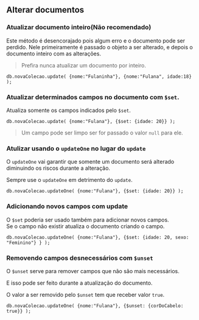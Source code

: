 ## Alterar documentos

### Atualizar documento inteiro(Não recomendado)
  
Este método é desencorajado pois algum erro e o documento pode ser perdido. Nele primeiramente é passado o objeto a ser alterado, e depois o documento inteiro com as alterações.  

> Prefira nunca atualizar um documento por inteiro.  

`db.novaColecao.update( {nome:"Fulaninha"}, {nome:"Fulana", idade:18} );` 

### Atualizar determinados campos no documento com `$set`.
    
Atualiza somente os campos indicados pelo `$set`.  

`db.novaColecao.update( {nome:"Fulana"}, {$set: {idade: 20}} );`  
  
> Um campo pode ser limpo ser for passado o valor `null` para ele.    
  
### Atulizar usando o `updateOne` no lugar do `update`
  
O `updateOne` vai garantir que somente um documento será alterado diminuindo os riscos durante a alteração.  

Sempre use o `updateOne` em detrimento do `update`.
  
`db.novaColecao.updateOne( {nome:"Fulana"}, {$set: {idade: 20}} );`  
  
### Adicionando novos campos com update
  
O `$set` poderia ser usado também para adicionar novos campos.  
Se o campo não existir atualiza o documento criando o campo.  

`db.novaColecao.updateOne( {nome:"Fulana"}, {$set: {idade: 20, sexo: "Feminino"} } );`  
  
### Removendo campos desnecessários com `$unset`

O `$unset` serve para remover campos que não são mais necessários. 

E isso pode ser feito durante a atualização do documento.  

O valor a ser removido pelo `$unset` tem que receber valor `true`.  
  
`db.novaColecao.updateOne( {nome:"Fulana"}, {$unset: {corDoCabelo: true}} );`  
  
